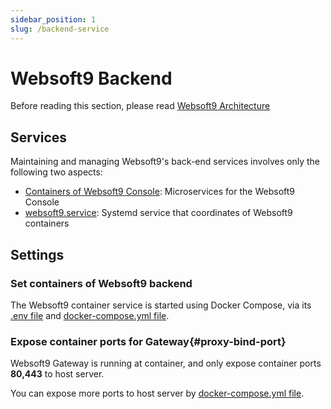 ```yaml
---
sidebar_position: 1
slug: /backend-service
---
```


#  Websoft9 Backend

Before reading this section, please read [Websoft9 Architecture](./developer/architecture) 

## Services

Maintaining and managing Websoft9's back-end services involves only the following two aspects: 

- [Containers of Websoft9 Console](./parameter#docker-services): Microservices for the Websoft9 Console
- [websoft9.service](./parameter#service): Systemd service that coordinates of Websoft9 containers

## Settings

### Set containers of Websoft9 backend

The Websoft9 container service is started using Docker Compose, via its [.env file](./parameter#path) and [docker-compose.yml file](./parameter#path). 

### Expose container ports for Gateway{#proxy-bind-port}

Websoft9 Gateway is running at container, and only expose container ports **80,443** to host server.   

You can expose more ports to host server by  [docker-compose.yml file](./parameter#path).